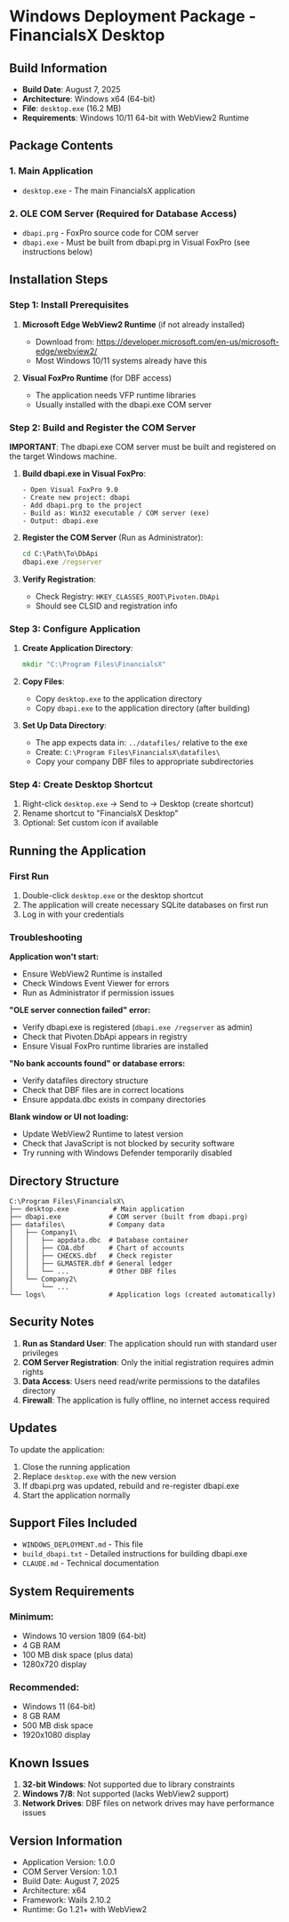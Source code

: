 # Windows Deployment Package - FinancialsX Desktop

## Build Information
- **Build Date**: August 7, 2025
- **Architecture**: Windows x64 (64-bit)
- **File**: `desktop.exe` (16.2 MB)
- **Requirements**: Windows 10/11 64-bit with WebView2 Runtime

## Package Contents

### 1. Main Application
- `desktop.exe` - The main FinancialsX application

### 2. OLE COM Server (Required for Database Access)
- `dbapi.prg` - FoxPro source code for COM server
- `dbapi.exe` - Must be built from dbapi.prg in Visual FoxPro (see instructions below)

## Installation Steps

### Step 1: Install Prerequisites

1. **Microsoft Edge WebView2 Runtime** (if not already installed)
   - Download from: https://developer.microsoft.com/en-us/microsoft-edge/webview2/
   - Most Windows 10/11 systems already have this

2. **Visual FoxPro Runtime** (for DBF access)
   - The application needs VFP runtime libraries
   - Usually installed with the dbapi.exe COM server

### Step 2: Build and Register the COM Server

**IMPORTANT**: The dbapi.exe COM server must be built and registered on the target Windows machine.

1. **Build dbapi.exe in Visual FoxPro**:
   ```
   - Open Visual FoxPro 9.0
   - Create new project: dbapi
   - Add dbapi.prg to the project
   - Build as: Win32 executable / COM server (exe)
   - Output: dbapi.exe
   ```

2. **Register the COM Server** (Run as Administrator):
   ```cmd
   cd C:\Path\To\DbApi
   dbapi.exe /regserver
   ```

3. **Verify Registration**:
   - Check Registry: `HKEY_CLASSES_ROOT\Pivoten.DbApi`
   - Should see CLSID and registration info

### Step 3: Configure Application

1. **Create Application Directory**:
   ```cmd
   mkdir "C:\Program Files\FinancialsX"
   ```

2. **Copy Files**:
   - Copy `desktop.exe` to the application directory
   - Copy `dbapi.exe` to the application directory (after building)

3. **Set Up Data Directory**:
   - The app expects data in: `../datafiles/` relative to the exe
   - Create: `C:\Program Files\FinancialsX\datafiles\`
   - Copy your company DBF files to appropriate subdirectories

### Step 4: Create Desktop Shortcut

1. Right-click `desktop.exe` → Send to → Desktop (create shortcut)
2. Rename shortcut to "FinancialsX Desktop"
3. Optional: Set custom icon if available

## Running the Application

### First Run
1. Double-click `desktop.exe` or the desktop shortcut
2. The application will create necessary SQLite databases on first run
3. Log in with your credentials

### Troubleshooting

**Application won't start:**
- Ensure WebView2 Runtime is installed
- Check Windows Event Viewer for errors
- Run as Administrator if permission issues

**"OLE server connection failed" error:**
- Verify dbapi.exe is registered (`dbapi.exe /regserver` as admin)
- Check that Pivoten.DbApi appears in registry
- Ensure Visual FoxPro runtime libraries are installed

**"No bank accounts found" or database errors:**
- Verify datafiles directory structure
- Check that DBF files are in correct locations
- Ensure appdata.dbc exists in company directories

**Blank window or UI not loading:**
- Update WebView2 Runtime to latest version
- Check that JavaScript is not blocked by security software
- Try running with Windows Defender temporarily disabled

## Directory Structure

```
C:\Program Files\FinancialsX\
├── desktop.exe           # Main application
├── dbapi.exe            # COM server (built from dbapi.prg)
├── datafiles\           # Company data
│   ├── Company1\
│   │   ├── appdata.dbc  # Database container
│   │   ├── COA.dbf      # Chart of accounts
│   │   ├── CHECKS.dbf   # Check register
│   │   ├── GLMASTER.dbf # General ledger
│   │   └── ...          # Other DBF files
│   └── Company2\
│       └── ...
└── logs\                # Application logs (created automatically)
```

## Security Notes

1. **Run as Standard User**: The application should run with standard user privileges
2. **COM Server Registration**: Only the initial registration requires admin rights
3. **Data Access**: Users need read/write permissions to the datafiles directory
4. **Firewall**: The application is fully offline, no internet access required

## Updates

To update the application:
1. Close the running application
2. Replace `desktop.exe` with the new version
3. If dbapi.prg was updated, rebuild and re-register dbapi.exe
4. Start the application normally

## Support Files Included

- `WINDOWS_DEPLOYMENT.md` - This file
- `build_dbapi.txt` - Detailed instructions for building dbapi.exe
- `CLAUDE.md` - Technical documentation

## System Requirements

### Minimum:
- Windows 10 version 1809 (64-bit)
- 4 GB RAM
- 100 MB disk space (plus data)
- 1280x720 display

### Recommended:
- Windows 11 (64-bit)
- 8 GB RAM
- 500 MB disk space
- 1920x1080 display

## Known Issues

1. **32-bit Windows**: Not supported due to library constraints
2. **Windows 7/8**: Not supported (lacks WebView2 support)
3. **Network Drives**: DBF files on network drives may have performance issues

## Version Information

- Application Version: 1.0.0
- COM Server Version: 1.0.1
- Build Date: August 7, 2025
- Architecture: x64
- Framework: Wails 2.10.2
- Runtime: Go 1.21+ with WebView2